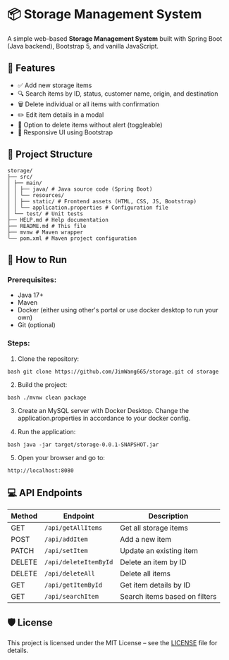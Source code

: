 # 📦 Storage Management System

A simple web-based **Storage Management System** built with Spring Boot (Java backend), Bootstrap 5, and vanilla JavaScript.

## 🧩 Features

- ✅ Add new storage items
- 🔍 Search items by ID, status, customer name, origin, and destination
- 🗑️ Delete individual or all items with confirmation
- ✏️ Edit item details in a modal
- 🔔 Option to delete items without alert (toggleable)
- 🎨 Responsive UI using Bootstrap

## 📁 Project Structure
```
storage/
├── src/
│ ├── main/
│ │ ├── java/ # Java source code (Spring Boot)
│ │ └── resources/
│ │ ├── static/ # Frontend assets (HTML, CSS, JS, Bootstrap)
│ │ └── application.properties # Configuration file
│ └── test/ # Unit tests
├── HELP.md # Help documentation
├── README.md # This file
├── mvnw # Maven wrapper
└── pom.xml # Maven project configuration
```
## 🚀 How to Run

### Prerequisites:
- Java 17+
- Maven
- Docker (either using other's portal or use docker desktop to run your own)
- Git (optional)

### Steps:

1. Clone the repository:
```
bash git clone https://github.com/JimWang665/storage.git cd storage
```

2. Build the project:
```
bash ./mvnw clean package
```
3. Create an MySQL server with Docker Desktop. Change the application.properties in accordance to your docker config.
   
4. Run the application:
```
bash java -jar target/storage-0.0.1-SNAPSHOT.jar
```
5. Open your browser and go to:
```
http://localhost:8080
```
## 💻 API Endpoints

| Method | Endpoint              | Description                          |
|--------|-----------------------|--------------------------------------|
| GET    | `/api/getAllItems`    | Get all storage items                |
| POST   | `/api/addItem`        | Add a new item                       |
| PATCH  | `/api/setItem`        | Update an existing item              |
| DELETE | `/api/deleteItemById` | Delete an item by ID                 |
| DELETE | `/api/deleteAll`      | Delete all items                     |
| GET    | `/api/getItemById`    | Get item details by ID               |
| GET    | `/api/searchItem`     | Search items based on filters        |

## 🛡️ License

This project is licensed under the MIT License – see the [LICENSE](LICENSE) file for details.

